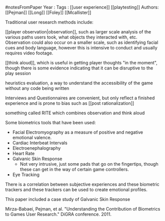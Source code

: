 #notesFromPaper
Year   :
Tags   : [[user experience]] [[playtesting]]
Authors: [[Pejman]] [[Long]] [[Foley]] [[Mcallister]]

Traditional user research methods include:

[[player observation|observation]], such as larger scale analysis of the various paths users took, what objects they interacted with, etc. Observation could also occur on a smaller scale, such as identifying facial cues and body language, however this is intensive to conduct and usually requires video footage.

[[think aloud]], which is useful in getting player thoughts "in the moment", though there is some evidence indicating that it can be disruptive to the play session

heuristics evaluation, a way to understand the accessibility of the game without any code being written

Interviews and Questionnaires are convenient, but only reflect a finished experience and is prone to bias such as [[post rationalization]]

something called RITE which combines observation and think aloud

Some biometrics tools that have been used: 

 - Facial Electromyography as a measure of positive and negative emotional valence.
 - Cardiac Interbeat Intervals
 - Electroenephalography
 - Heart Rate
 - Galvanic Skin Response
   - Not very intrusive, just some pads that go on the fingertips, though these can get in the way of certain game controllers.
 - Eye Tracking

There is a correlation between subjective experiences and these biometric trackers and these trackers can be used to create emotional profiles.

This paper included a case study of Galvanic Skin Response

Mirza-Babaei, Pejman, et al. "Understanding the Contribution of Biometrics to Games User Research." DiGRA conference. 2011.
